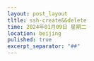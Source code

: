 ```yaml
---
layout: post_layout
tltle: ssh-create&&delete
time: 2024年01月09日 星期二
location: beijing
pulished: true
excerpt_separator: "##"
---
```

